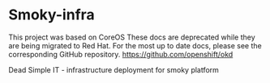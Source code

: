 # Smoky-infra

This project was based on CoreOS 
These docs are deprecated while they are being migrated to Red Hat. For the most up to date docs, please see the corresponding GitHub repository. 
https://github.com/openshift/okd

Dead Simple IT - infrastructure deployment for smoky platform
